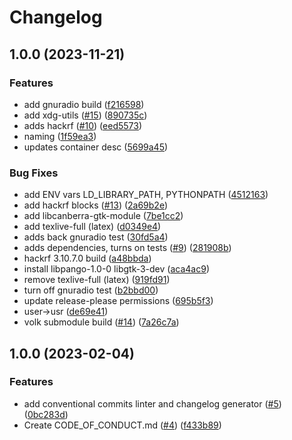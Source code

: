 # Changelog

## 1.0.0 (2023-11-21)


### Features

* add gnuradio build ([f216598](https://github.com/bpbeatty/gnuradiobox/commit/f216598868b29d3731c1ec4eddc0e30f245e692e))
* add xdg-utils ([#15](https://github.com/bpbeatty/gnuradiobox/issues/15)) ([890735c](https://github.com/bpbeatty/gnuradiobox/commit/890735cfcb659f5af559c3a14058351f1c85dcaf))
* adds hackrf ([#10](https://github.com/bpbeatty/gnuradiobox/issues/10)) ([eed5573](https://github.com/bpbeatty/gnuradiobox/commit/eed557345b63287a0cde0dbc7834c3e9fbd738bb))
* naming ([1f59ea3](https://github.com/bpbeatty/gnuradiobox/commit/1f59ea35132fe04d255ac7e0677a6a73b6e55eff))
* updates container desc ([5699a45](https://github.com/bpbeatty/gnuradiobox/commit/5699a456be2e3219767c5499f66da21f75080635))


### Bug Fixes

* add ENV vars LD_LIBRARY_PATH, PYTHONPATH ([4512163](https://github.com/bpbeatty/gnuradiobox/commit/451216344439a931b6cce50f0f0a44f3f4acee5b))
* add hackrf blocks ([#13](https://github.com/bpbeatty/gnuradiobox/issues/13)) ([2a69b2e](https://github.com/bpbeatty/gnuradiobox/commit/2a69b2e6f135a45c54d3c478c0422a896bcdd5cb))
* add libcanberra-gtk-module ([7be1cc2](https://github.com/bpbeatty/gnuradiobox/commit/7be1cc24349c4ad5444d99d950454847aa96bc5f))
* add texlive-full (latex) ([d0349e4](https://github.com/bpbeatty/gnuradiobox/commit/d0349e4b85efdf2f15d39c9b271f70d061eb69b2))
* adds back gnuradio test ([30fd5a4](https://github.com/bpbeatty/gnuradiobox/commit/30fd5a476a57b9902e1b15316d7cb96c5a042538))
* adds dependencies, turns on tests ([#9](https://github.com/bpbeatty/gnuradiobox/issues/9)) ([281908b](https://github.com/bpbeatty/gnuradiobox/commit/281908b20ee4035c758a1d3e76f8ebf436250c64))
* hackrf 3.10.7.0 build ([a48bbda](https://github.com/bpbeatty/gnuradiobox/commit/a48bbdaa7cee13c3ba8a29d8b7aee6254aae009c))
* install libpango-1.0-0 libgtk-3-dev ([aca4ac9](https://github.com/bpbeatty/gnuradiobox/commit/aca4ac91d40c166c3bdaf37b62a5dc089d514d11))
* remove texlive-full (latex) ([919fd91](https://github.com/bpbeatty/gnuradiobox/commit/919fd91200492e5a812e3401233eb450b56b1d0c))
* turn off gnuradio test ([b2bbd00](https://github.com/bpbeatty/gnuradiobox/commit/b2bbd006b6ecbe5d3a5b96fd957e8bfb232e0dda))
* update release-please permissions ([695b5f3](https://github.com/bpbeatty/gnuradiobox/commit/695b5f341b7606c30c7ad732b48e6528f8fb503b))
* user-&gt;usr ([de69e41](https://github.com/bpbeatty/gnuradiobox/commit/de69e41e4c64fde3c956b3f854c3f84346e34147))
* volk submodule build ([#14](https://github.com/bpbeatty/gnuradiobox/issues/14)) ([7a26c7a](https://github.com/bpbeatty/gnuradiobox/commit/7a26c7a0fd6907eff239b8f00eee8ad45bd9f5f5))

## 1.0.0 (2023-02-04)


### Features

* add conventional commits linter and changelog generator ([#5](https://github.com/ublue-os/boxkit/issues/5)) ([0bc283d](https://github.com/ublue-os/boxkit/commit/0bc283d271878071ef50a413bab48f3bfc1ab312))
* Create CODE_OF_CONDUCT.md ([#4](https://github.com/ublue-os/boxkit/issues/4)) ([f433b89](https://github.com/ublue-os/boxkit/commit/f433b89a1ed125c6c0a251c1eec60525cfe35820))
